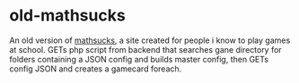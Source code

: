 # old-mathsucks
An old version of [mathsucks](http://mathsucks.world), a site created for people i know to play games at school. GETs php script from backend that searches gane directory for folders containing a JSON config and builds master config, then GETs config JSON and creates a gamecard foreach. 

